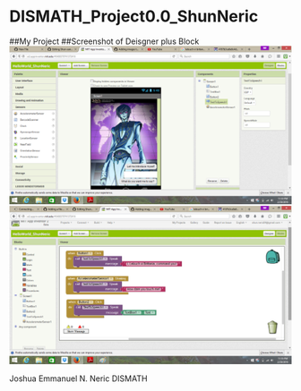 # DISMATH_Project0.0_ShunNeric
##My Project
##Screenshot of Deisgner plus Block
![alt text](https://github.com/DeLaSalleUniversity-Manila-DISMATH-t216/DISMATH_Project0.0_ShunNeric/blob/master/2.png " Logo Title Text 1")
![alt text](https://github.com/DeLaSalleUniversity-Manila-DISMATH-t216/DISMATH_Project0.0_ShunNeric/blob/master/3.png " Logo Title Text 1")

Joshua Emmanuel N. Neric DISMATH
